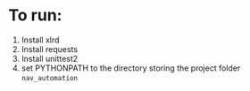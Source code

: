 # To run:
  1. Install xlrd
  2. Install requests
  3. Install unittest2
  4. set PYTHONPATH to the directory storing the project folder `nav_automation`